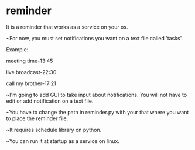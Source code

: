 # reminder
It is a reminder that works as a service on your os. 

~For now, you must set notifications you want on a text file called 'tasks'. 

Example:  

meeting time-13:45

live broadcast-22:30

call my brother-17:21

~I'm going to add GUI to take input about notifications. You will not have to edit or add notification on a text file.

~You have to change the path in reminder.py with your that where you want to place the reminder file.

~It requires schedule library on python.

~You can run it at startup as a service on linux. 

